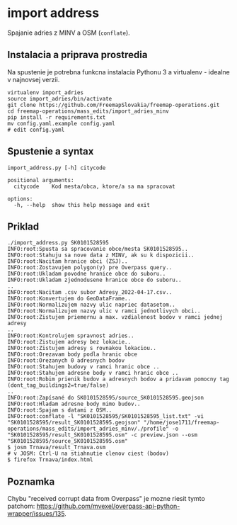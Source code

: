 # import address

Spajanie adries z MINV a OSM (`conflate`).

## Instalacia a priprava prostredia

Na spustenie je potrebna funkcna instalacia Pythonu 3 a virtualenv - idealne v najnovsej verzii.

```shell
virtualenv import_adries
source import_adries/bin/activate
git clone https://github.com/FreemapSlovakia/freemap-operations.git
cd freemap-operations/mass_edits/import_adries_minv
pip install -r requirements.txt
mv config.yaml.example config.yaml
# edit config.yaml
```

## Spustenie a syntax

```shell
import_address.py [-h] citycode

positional arguments:
  citycode    Kod mesta/obca, ktore/a sa ma spracovat

options:
  -h, --help  show this help message and exit
```

## Priklad

```shell
./import_address.py SK0101528595
INFO:root:Spusta sa spracovanie obce/mesta SK0101528595..
INFO:root:Stahuju sa nove data z MINV, ak su k dispozicii..
INFO:root:Nacitam hranice obci (ZSJ)..
INFO:root:Zostavujem polygon(y) pre Overpass query..
INFO:root:Ukladam povodne hranice obce do suboru..
INFO:root:Ukladam zjednodusene hranice obce do suboru..
..
INFO:root:Nacitam .csv subor Adresy_2022-04-17.csv..
INFO:root:Konvertujem do GeoDataFrame..
INFO:root:Normalizujem nazvy ulic napriec datasetom..
INFO:root:Normalizujem nazvy ulic v ramci jednotlivych obci..
INFO:root:Zistujem priemernu a max. vzdialenost bodov v ramci jednej adresy
..
INFO:root:Kontrolujem spravnost adries..
INFO:root:Zistujem adresy bez lokacie..
INFO:root:Zistujem adresy s rovnakou lokaciou..
INFO:root:Orezavam body podla hranic obce
INFO:root:Orezanych 0 adresnych bodov
INFO:root:Stahujem budovy v ramci hranic obce ..
INFO:root:Stahujem adresne body v ramci hranic obce ..
INFO:root:Robim prienik budov a adresnych bodov a pridavam pomocny tag (dont_tag_buildings2=true/false)
..
INFO:root:Zapísané do SK0101528595/source_SK0101528595.geojson
INFO:root:Hladam adresne body mimo budov..
INFO:root:Spajam s datami z OSM..
INFO:root:conflate -l "SK0101528595/SK0101528595_list.txt" -vi "SK0101528595/result_SK0101528595.geojson" "/home/jose1711/freemap-operations/mass_edits/import_adries_minv/./profile" -o "SK0101528595/result_SK0101528595.osm" -c preview.json --osm "SK0101528595/source_SK0101528595.osm"
$ josm Trnava/result_Trnava.osm
# v JOSM: Ctrl-U na stiahnutie clenov ciest (bodov)
$ firefox Trnava/index.html
```

## Poznamka

Chybu "received corrupt data from Overpass" je mozne riesit tymto patchom: https://github.com/mvexel/overpass-api-python-wrapper/issues/135.

